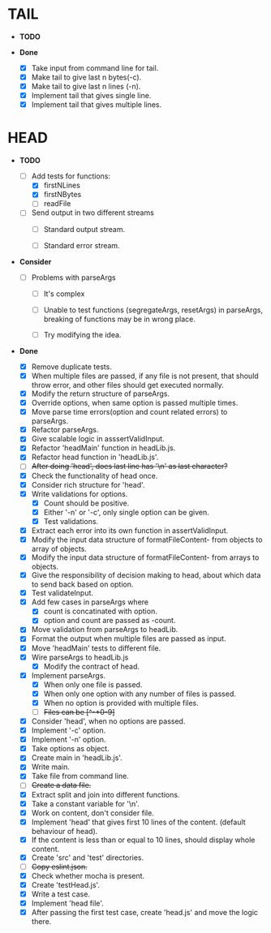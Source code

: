 # TAIL

* **TODO**

* **Done**

  - [x] Take input from command line for tail.
  - [x] Make tail to give last n bytes(-c).
  - [x] Make tail to give last n lines (-n).
  - [x] Implement tail that gives single line.
  - [x] Implement tail that gives multiple lines.

# HEAD

* **TODO**

  - [ ] Add tests for functions: 
    - [x] firstNLines
    - [x] firstNBytes
    - [ ] readFile
  - [ ] Send output in two different streams
    - [ ] Standard output stream.
    - [ ] Standard error stream.


* **Consider**

  - [ ] Problems with parseArgs
    - [ ] It's complex
    - [ ] Unable to test functions (segregateArgs, resetArgs) in parseArgs, breaking of functions may be in wrong place.
    - [ ] Try modifying the idea.


* **Done**
  - [x] Remove duplicate tests.
  - [x] When multiple files are passed, if any file is not present, that should throw error, and other files should get executed normally.
  - [x] Modify the return structure of parseArgs.
  - [x] Override options, when same option is passed multiple times.
  - [X] Move parse time errors(option and count related errors) to parseArgs.
  - [x] Refactor parseArgs.
  - [x] Give scalable logic in asssertValidInput.
  - [x] Refactor 'headMain' function in headLib.js.
  - [x] Refactor head function in 'headLib.js'.
  - [ ] ~~After doing 'head', does last line has '\n' as last character?~~
  - [x] Check the functionality of head once.
  - [x] Consider rich structure for 'head'.
  - [x] Write validations for options.
    - [x] Count should be positive.
    - [x] Either '-n' or '-c', only single option can be given.
    - [x] Test validations.
  - [x] Extract each error into its own function in assertValidInput.
  - [x] Modify the input data structure of formatFileContent- from objects to array of objects.
  - [x] Modify the input data structure of formatFileContent- from arrays to objects.
  - [x] Give the responsibility of decision making to head, about which data to send back based on option.
  - [x] Test validateInput.
  - [x] Add few cases in parseArgs where
    - [x] count is concatinated with option.
    - [x] option and count are passed as -count.
  - [x] Move validation from parseArgs to headLib.
  - [x] Format the output when multiple files are passed as input.
  - [x] Move 'headMain' tests to different file.
  - [x] Wire parseArgs to headLib.js
    - [x] Modify the contract of head.
  - [X] Implement parseArgs.
    - [x] When only one file is passed.
    - [x] When only one option with any number of files is passed.
    - [X] When no option is provided with multiple files.
    - [ ] ~~Files can be [^-*0-9]~~
  - [x] Consider 'head', when no options are passed.
  - [x] Implement '-c' option.
  - [x] Implement '-n' option.
  - [x] Take options as object.
  - [x] Create main in 'headLib.js'.
  - [x] Write main.
  - [x] Take file from command line.
  - [ ] ~~Create a data file.~~
  - [x] Extract split and join into different functions.
  - [x] Take a constant variable for '\n'.
  - [x] Work on content, don't consider file.
  - [x] Implement 'head' that gives first 10 lines of the content. (default behaviour of head).
  - [x] If the content is less than or equal to 10 lines, should display whole content.
  - [x] Create 'src' and 'test' directories.
  - [ ] ~~Copy eslint.json.~~
  - [x] Check whether mocha is present.
  - [x] Create 'testHead.js'.
  - [x] Write a test case.
  - [x] Implement 'head file'.
  - [x] After passing the first test case, create 'head.js' and move the logic there.
